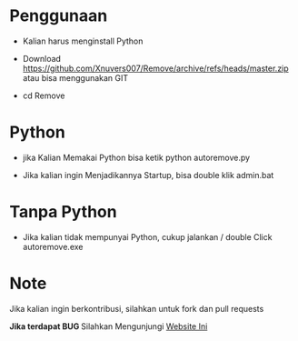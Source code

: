 # Penggunaan 

- Kalian harus menginstall Python

- Download https://github.com/Xnuvers007/Remove/archive/refs/heads/master.zip atau bisa menggunakan GIT

- cd Remove

# Python

- jika Kalian Memakai Python bisa ketik python autoremove.py

- Jika kalian ingin Menjadikannya Startup, bisa double klik admin.bat

# Tanpa Python

- Jika kalian tidak mempunyai Python, cukup jalankan / double Click autoremove.exe

# Note

Jika kalian ingin berkontribusi, silahkan untuk fork dan pull requests

<b> Jika terdapat BUG </b> Silahkan Mengunjungi [Website Ini](https://xnuvers007.github.io/contact.html)

